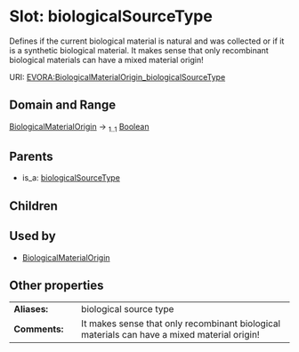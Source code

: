 
# Slot: biologicalSourceType

Defines if the current biological material is natural and was collected or if it is a synthetic biological material. It makes sense that only recombinant biological materials can have a mixed material origin!

URI: [EVORA:BiologicalMaterialOrigin_biologicalSourceType](https://evora-project.eu/BiologicalMaterialOrigin_biologicalSourceType)


## Domain and Range

[BiologicalMaterialOrigin](BiologicalMaterialOrigin.md) &#8594;  <sub>1..1</sub> [Boolean](types/Boolean.md)

## Parents

 *  is_a: [biologicalSourceType](biologicalSourceType.md)

## Children


## Used by

 * [BiologicalMaterialOrigin](BiologicalMaterialOrigin.md)

## Other properties

|  |  |  |
| --- | --- | --- |
| **Aliases:** | | biological source type |
| **Comments:** | | It makes sense that only recombinant biological materials can have a mixed material origin! |